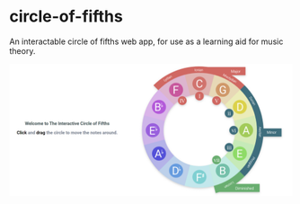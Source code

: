 # circle-of-fifths
An interactable circle of fifths web app, for use as a learning aid for music theory.

![App Screenshot](https://github.com/SHolleworth/circle-of-fifths/blob/main/screenshots/app-screenshot.png)

